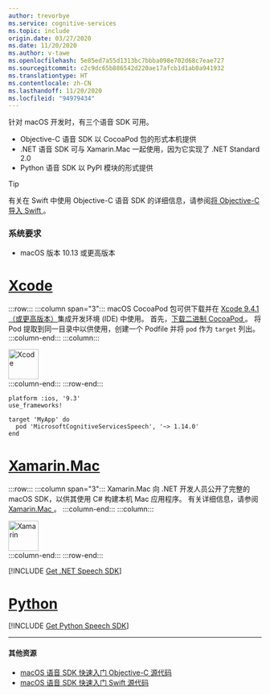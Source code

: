 ```yaml
---
author: trevorbye
ms.service: cognitive-services
ms.topic: include
origin.date: 03/27/2020
ms.date: 11/20/2020
ms.author: v-tawe
ms.openlocfilehash: 5e85ed7a55d1313bc7bbba098e702d68c7eae727
ms.sourcegitcommit: c2c9dc65b886542d220ae17afcb1d1ab0a941932
ms.translationtype: HT
ms.contentlocale: zh-CN
ms.lasthandoff: 11/20/2020
ms.locfileid: "94979434"
---
```

针对 macOS 开发时，有三个语音 SDK 可用。

- Objective-C 语音 SDK 以 CocoaPod 包的形式本机提供
- .NET 语音 SDK 可与 Xamarin.Mac  一起使用，因为它实现了 .NET Standard 2.0
- Python 语音 SDK 以 PyPI 模块的形式提供

> [!TIP]
> 有关在 Swift 中使用 Objective-C 语音 SDK 的详细信息，请参阅<a href="https://developer.apple.com/documentation/swift/imported_c_and_objective-c_apis/importing_objective-c_into_swift" target="_blank">将 Objective-C 导入 Swift <span class="docon docon-navigate-external x-hidden-focus"></span></a>。

### <a name="system-requirements"></a>系统要求

- macOS 版本 10.13 或更高版本

# <a name="xcode"></a>[Xcode](#tab/mac-xcode)

:::row:::
    :::column span="3":::
        macOS CocoaPod 包可供下载并在 <a href="https://apps.apple.com/us/app/xcode/id497799835" target="_blank">Xcode 9.4.1（或更高版本）<span class="docon docon-navigate-external x-hidden-focus"></span></a>集成开发环境 (IDE) 中使用。 首先，<a href="https://aka.ms/csspeech/macosbinary" target="_blank">下载二进制 CocoaPod <span class="docon docon-navigate-external x-hidden-focus"></span></a>。 将 Pod 提取到同一目录中以供使用，创建一个 Podfile  并将 `pod` 作为 `target` 列出。
    :::column-end:::
    :::column:::
        <br>
        <div class="icon is-large">
            <img alt="Xcode" src="https://docs.microsoft.com/media/logos/logo_xcode.svg" width="60px">
        </div>
    :::column-end:::
:::row-end:::

```
platform :ios, '9.3'
use_frameworks!

target 'MyApp' do
  pod 'MicrosoftCognitiveServicesSpeech', '~> 1.14.0'
end
```

# <a name="xamarinmac"></a>[Xamarin.Mac](#tab/mac-xamarin)

:::row:::
    :::column span="3":::
        Xamarin.Mac 向 .NET 开发人员公开了完整的 macOS SDK，以供其使用 C# 构建本机 Mac 应用程序。 有关详细信息，请参阅 <a href="https://docs.microsoft.com/xamarin/mac/" target="_blank">Xamarin.Mac <span class="docon docon-navigate-external x-hidden-focus"></span></a>。
    :::column-end:::
    :::column:::
        <br>
        <div class="icon is-large">
            <img alt="Xamarin" src="https://docs.microsoft.com/media/logos/logo_xamarin.svg" width="60px">
        </div>
    :::column-end:::
:::row-end:::

[!INCLUDE [Get .NET Speech SDK](get-speech-sdk-dotnet.md)]

# <a name="python"></a>[Python](#tab/mac-python)

[!INCLUDE [Get Python Speech SDK](get-speech-sdk-python.md)]

---

#### <a name="additional-resources"></a>其他资源

- <a href="https://github.com/Azure-Samples/cognitive-services-speech-sdk/tree/master/quickstart/objectivec/macos" target="_blank">macOS 语音 SDK 快速入门 Objective-C 源代码 <span class="docon docon-navigate-external x-hidden-focus"></span></a>
- <a href="https://github.com/Azure-Samples/cognitive-services-speech-sdk/tree/master/quickstart/swift/macos" target="_blank">macOS 语音 SDK 快速入门 Swift 源代码 <span class="docon docon-navigate-external x-hidden-focus"></span></a>